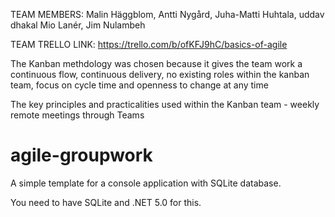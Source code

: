 TEAM MEMBERS: Malin Häggblom,
Antti Nygård,
Juha-Matti Huhtala,
uddav dhakal
Mio Lanér,
Jim Nulambeh

TEAM TRELLO LINK:
https://trello.com/b/ofKFJ9hC/basics-of-agile

The Kanban methdology was chosen because it gives the team work a continuous flow, continuous delivery, no existing roles within the kanban team, focus on cycle time and openness to change at any time

The key principles and practicalities used within the Kanban team - weekly remote meetings through Teams

# agile-groupwork

A simple template for a console application with SQLite database.

You need to have SQLite and .NET 5.0 for this.
